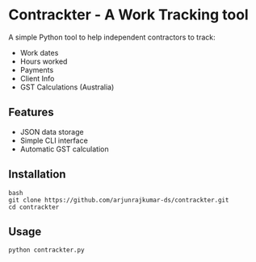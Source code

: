 # Contrackter - A Work Tracking tool

A simple Python tool to help independent contractors to track:
- Work dates
- Hours worked
- Payments
- Client Info
- GST Calculations (Australia)

## Features
- JSON data storage
- Simple CLI interface
- Automatic GST calculation

## Installation
```
bash
git clone https://github.com/arjunrajkumar-ds/contrackter.git
cd contrackter
```

## Usage
```
python contrackter.py
```
